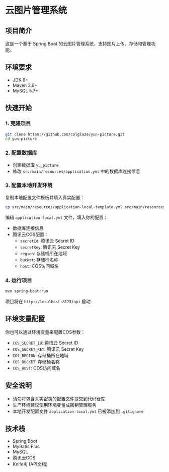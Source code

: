 # 云图片管理系统

## 项目简介
这是一个基于 Spring Boot 的云图片管理系统，支持图片上传、存储和管理功能。

## 环境要求
- JDK 8+
- Maven 3.6+
- MySQL 5.7+

## 快速开始

### 1. 克隆项目
```bash
git clone https://github.com/colglaze/yun-picture.git
cd yun-picture
```

### 2. 配置数据库
- 创建数据库 `yu_picture`
- 修改 `src/main/resources/application.yml` 中的数据库连接信息

### 3. 配置本地开发环境
复制本地配置文件模板并填入真实配置：
```bash
cp src/main/resources/application-local-template.yml src/main/resources/application-local.yml
```

编辑 `application-local.yml` 文件，填入你的配置：
- 数据库连接信息
- 腾讯云COS配置：
  - `secretId`: 腾讯云 Secret ID
  - `secretKey`: 腾讯云 Secret Key
  - `region`: 存储桶所在地域
  - `bucket`: 存储桶名称
  - `host`: COS访问域名

### 4. 运行项目
```bash
mvn spring-boot:run
```

项目将在 `http://localhost:8123/api` 启动

## 环境变量配置
你也可以通过环境变量来配置COS参数：
- `COS_SECRET_ID`: 腾讯云 Secret ID
- `COS_SECRET_KEY`: 腾讯云 Secret Key
- `COS_REGION`: 存储桶所在地域
- `COS_BUCKET`: 存储桶名称
- `COS_HOST`: COS访问域名

## 安全说明
- 请勿将包含真实密钥的配置文件提交到代码仓库
- 生产环境建议使用环境变量或密钥管理服务
- 本地开发配置文件 `application-local.yml` 已被添加到 `.gitignore`

## 技术栈
- Spring Boot
- MyBatis Plus
- MySQL
- 腾讯云COS
- Knife4j (API文档) 